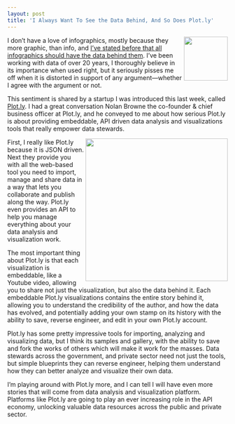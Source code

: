```yaml
---
layout: post
title: 'I Always Want To See the Data Behind, And So Does Plot.ly'
---
```

<p><a href="https://plot.ly/" target="_blank"><img src="https://s3.amazonaws.com/kinlane-productions/api-evangelist/plotly/plotly-logo.png" alt="" width="100" align="right" /></a></p>
<p>I don&rsquo;t have a love of infographics, mostly because they more graphic, than info, and <a href="http://kinlane.com/2013/01/17/2013-is-year-the-infographic-comes-out-of-closet/">I&rsquo;ve stated before that all infographics should have the data behind them</a>. I&rsquo;ve been working with data of over 20 years, I thoroughly believe in its importance when used right, but it seriously pisses me off when it is distorted in support of any argument&mdash;whether I agree with the argument or not.</p>
<p>This sentiment is shared by a startup I was introduced this last week, called <a href="https://plot.ly/">Plot.ly</a>. I had a great conversation Nolan Browne the co-founder &amp; chief business officer at Plot.ly, and he conveyed to me about how serious Plot.ly is about providing embeddable, API driven data analysis and visualizations tools that really empower data stewards.</p>
<p><a href="https://plot.ly/" target="_blank"><img src="https://s3.amazonaws.com/kinlane-productions/api-evangelist/plotly/plotly-visualizations.png" alt="" width="325" align="right" /></a></p>
<p>First, I really like Plot.ly because it is JSON driven. Next they provide you with all the web-based tool you need to import, manage and share data in a way that lets you collaborate and publish along the way.  Plot.ly even provides an API to help you manage everything about your data analysis and visualization work.</p>
<p>The most important thing about Plot.ly is that each visualization is embeddable, like a Youtube video, allowing you to share not just the visualization, but also the data behind it. Each embeddable Plot.ly visualizations contains the entire story behind it, allowing you to understand the credibility of the author, and how the data has evolved, and potentially adding your own stamp on its history with the ability to save, reverse engineer, and edit in your own Plot.ly account.</p>
<p>Plot.ly has some pretty impressive tools for importing, analyzing and visualizing data, but I think its samples and gallery, with the ability to save and fork the works of others which will make it work for the masses. Data stewards across the government, and private sector need not just the tools, but simple blueprints they can reverse engineer, helping them understand how they can better analyze and visualize their own data.</p>
<p>I&rsquo;m playing around with Plot.ly more, and I can tell I will have even more stories that will come from data analysis and visualization platform. Platforms like Plot.ly are going to play an ever increasing role in the API economy, unlocking valuable data resources across the public and private sector.</p>